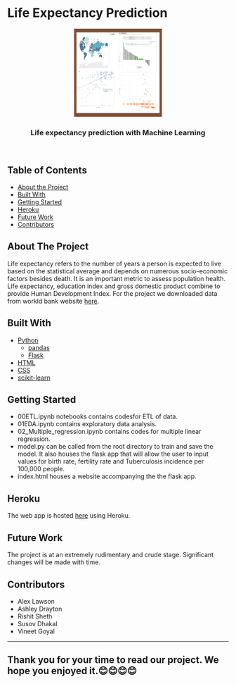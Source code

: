 # Life Expectancy Prediction 

<!---Project Logo -->
<p align="center">
  <a href=>
    <img src="/Static/Images/visualisations.png" alt="Logo" width="200" height="200">
  </a>

  <h3 align="center"> Life expectancy prediction with Machine Learning </h3>
  
   
<br />
</p>
</p>


<!-- TABLE OF CONTENTS -->
## Table of Contents

* [About the Project](#about-the-project)
* [Built With](#built-with)
* [Getting Started](#getting-started)
* [Heroku](#heroku)
* [Future Work](#future-work)
* [Contributors](#contributors)



<!-- ABOUT THE PROJECT -->
## About The Project
Life expectancy refers to the number of years a person is expected to live based on the statistical average and depends on numerous socio-economic factors besides death. It is an important metric to assess population health. Life expectancy, education index and gross domestic product combine to provide Human Development Index. 
For the project we downloaded data from workld bank website [here](http://datatopics.worldbank.org/world-development-indicators/).

## Built With
* [Python](https://www.python.org/about/)
  * [pandas](https://pandas.pydata.org/pandas-docs/stable/getting_started/index.html)
  * [Flask](https://flask-doc.readthedocs.io/en/latest/)
* [HTML](https://developer.mozilla.org/en-US/docs/Web/HTML)
* [CSS](https://developer.mozilla.org/en-US/docs/Web/CSS#:~:text=Cascading%20Style%20Sheets%20%28CSS%29%20is%20a%20stylesheet%20language,on%20paper%2C%20in%20speech%2C%20or%20on%20other%20media.)
* [scikit-learn](https://scikit-learn.org/stable/)


<!-- GETTING STARTED -->
## Getting Started
* 00ETL.ipynb notebooks contains codesfor ETL of data. 
* 01EDA.ipynb contains exploratory data analysis. 
* 02_Multiple_regression.ipynb contains codes for multiple linear regression.
* model.py can be called from the root directory to train and save the model. It also houses the flask app that will allow the user to input values for birth rate, fertility  rate and Tuberculosis incidence per 100,000 people. 
* index.html houses a website accompanying the the flask app. 

## Heroku
The web app is hosted [here](https://life-expectancy-prediction.herokuapp.com/) using Heroku.

## Future Work

The project is at an extremely rudimentary and crude stage. Significant changes will be made with time. 

<!-- CONTRIBUTORS -->
## Contributors

* Alex Lawson
* Ashley Drayton
* Rishit Sheth
* Susov Dhakal
* Vineet Goyal

***




## Thank you for your time to read our project. We hope you enjoyed it.😊😊😊😊
